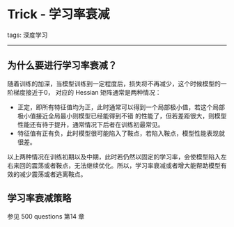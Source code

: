 # Trick - 学习率衰减

tags: 深度学习

---

## 为什么要进行学习率衰减？

随着训练的加深，当模型训练到一定程度后，损失将不再减少，这个时候模型的一阶梯度接近于0， 对应的 Hessian 矩阵通常是两种情况：

- 正定，即所有特征值均为正，此时通常可以得到一个局部极小值，若这个局部极小值接近全局最小则模型已经能得到不错  的性能了，但若差距很大，则模型性能还有待于提升，通常情况下后者在训练初最常见。
- 特征值有正有负，此时模型很可能陷入了鞍点，若陷入鞍点，模型性能表现就很差。

以上两种情况在训练初期以及中期，此时若仍然以固定的学习率，会使模型陷入左右来回的震荡或者鞍点，无法继续优化。所以，学习率衰减或者增大能帮助模型有效的减少震荡或者逃离鞍点。

## 学习率衰减策略

参见 500 questions 第14 章

